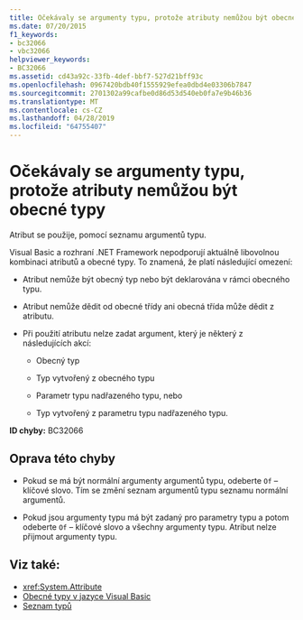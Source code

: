 ```yaml
---
title: Očekávaly se argumenty typu, protože atributy nemůžou být obecné typy
ms.date: 07/20/2015
f1_keywords:
- bc32066
- vbc32066
helpviewer_keywords:
- BC32066
ms.assetid: cd43a92c-33fb-4def-bbf7-527d21bff93c
ms.openlocfilehash: 0967420bdb40f1555929efea0dbd4e03306b7847
ms.sourcegitcommit: 2701302a99cafbe0d86d53d540eb0fa7e9b46b36
ms.translationtype: MT
ms.contentlocale: cs-CZ
ms.lasthandoff: 04/28/2019
ms.locfileid: "64755407"
---
```

# <a name="type-arguments-unexpected-because-attributes-cannot-be-generics"></a>Očekávaly se argumenty typu, protože atributy nemůžou být obecné typy

Atribut se použije, pomocí seznamu argumentů typu.

Visual Basic a rozhraní .NET Framework nepodporují aktuálně libovolnou kombinaci atributů a obecné typy. To znamená, že platí následující omezení:

- Atribut nemůže být obecný typ nebo být deklarována v rámci obecného typu.

- Atribut nemůže dědit od obecné třídy ani obecná třída může dědit z atributu.

- Při použití atributu nelze zadat argument, který je některý z následujících akcí:

  - Obecný typ

  - Typ vytvořený z obecného typu

  - Parametr typu nadřazeného typu, nebo

  - Typ vytvořený z parametru typu nadřazeného typu.

**ID chyby:** BC32066

## <a name="to-correct-this-error"></a>Oprava této chyby

- Pokud se má být normální argumenty argumentů typu, odeberte `Of` – klíčové slovo. Tím se změní seznam argumentů typu seznamu normální argumentů.

- Pokud jsou argumenty typu má být zadaný pro parametry typu a potom odeberte `Of` – klíčové slovo a všechny argumenty typu. Atribut nelze přijmout argumenty typu.

## <a name="see-also"></a>Viz také:

- <xref:System.Attribute>
- [Obecné typy v jazyce Visual Basic](../../visual-basic/programming-guide/language-features/data-types/generic-types.md)
- [Seznam typů](../../visual-basic/language-reference/statements/type-list.md)
